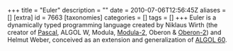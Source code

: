 +++
title = "Euler"
description = ""
date = 2010-07-06T12:56:45Z
aliases = []
[extra]
id = 7663
[taxonomies]
categories = []
tags = []
+++
Euler is a dynamically typed programming language created by Niklaus Wirth (the creator of [Pascal](https://rosettacode.org/wiki/Pascal), ALGOL W, Modula, [Modula-2](https://rosettacode.org/wiki/Modula-2), Oberon & [Oberon-2](https://rosettacode.org/wiki/Oberon-2)) and Helmut Weber, conceived as an extension and generalization of [ALGOL 60](https://rosettacode.org/wiki/ALGOL_60).
